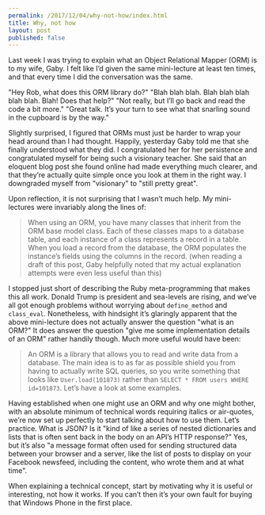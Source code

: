```yaml
---
permalink: /2017/12/04/why-not-how/index.html
title: Why, not how
layout: post
published: false
---
```

Last week I was trying to explain what an Object Relational Mapper (ORM) is to my wife, Gaby. I felt like I’d given the same mini-lecture at least ten times, and that every time I did the conversation was the same.

"Hey Rob, what does this ORM library do?"
"Blah blah blah. Blah blah blah blah blah. Blah! Does that help?"
"Not really, but I’ll go back and read the code a bit more."
"Great talk. It’s your turn to see what that snarling sound in the cupboard is by the way."

Slightly surprised, I figured that ORMs must just be harder to wrap your head around than I had thought. Happily, yesterday Gaby told me that she finally understood what they did. I congratulated her for her persistence and congratulated myself for being such a visionary teacher. She said that an eloquent blog post she found online had made everything much clearer, and that they’re actually quite simple once you look at them in the right way. I downgraded myself from "visionary" to "still pretty great".

Upon reflection, it is not surprising that I wasn’t much help. My mini-lectures were invariably along the lines of:

> When using an ORM, you have many classes that inherit from the ORM base model class. Each of these classes maps to a database table, and each instance of a class represents a record in a table. When you load a record from the database, the ORM populates the instance’s fields using the columns in the record.
> (when reading a draft of this post, Gaby helpfully noted that my actual explanation attempts were even less useful than this)

I stopped just short of describing the Ruby meta-programming that makes this all work. Donald Trump is president and sea-levels are rising, and we’ve all got enough problems without worrying about `define_method` and `class_eval`. Nonetheless, with hindsight it’s glaringly apparent that the above mini-lecture does not actually answer the question "what is an ORM?" It does answer the question "give me some implementation details of an ORM" rather handily though. Much more useful would have been:

> An ORM is a library that allows you to read and write data from a database. The main idea is to as far as possible shield you from having to actually write SQL queries, so you write something that looks like `User.load(101873)` rather than `SELECT * FROM users WHERE id=101873`. Let’s have a look at some examples.

Having established when one might use an ORM and why one might bother, with an absolute minimum of technical words requiring italics or air-quotes, we’re now set up perfectly to start talking about how to use them. Let’s practice. What is JSON? Is it "kind of like a series of nested dictionaries and lists that is often sent back in the body on an API’s HTTP response?" Yes, but it’s also "a message format often used for sending structured data between your browser and a server, like the list of posts to display on your Facebook newsfeed, including the content, who wrote them and at what time".

When explaining a technical concept, start by motivating why it is useful or interesting, not how it works. If you can’t then it’s your own fault for buying that Windows Phone in the first place.
